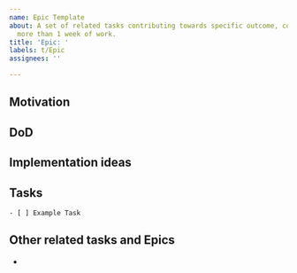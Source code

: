```yaml
---
name: Epic Template
about: A set of related tasks contributing towards specific outcome, comprising of
  more than 1 week of work.
title: 'Epic: '
labels: t/Epic
assignees: ''

---
```


## Motivation


## DoD


## Implementation ideas

## Tasks
```[tasklist]
- [ ] Example Task
```


## Other related tasks and Epics
- 
